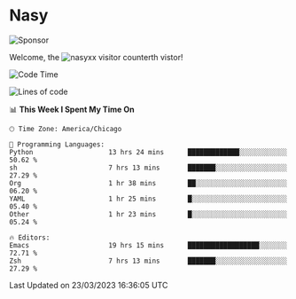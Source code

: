 # Nasy

<!--
<p align="center">
<img height="200" src="https://github-readme-stats.vercel.app/api?username=nasyxx&count_private=true&show_icons=true&theme=dracula&include_all_commits=true"/>
<img height="200" src="https://github-readme-stats.vercel.app/api/top-langs/?username=nasyxx&theme=dracula&hide=html,jupyter+notebook&count_private=true&show_icons=true"/>
</p>

  
----------------
-->

![Sponsor](https://img.shields.io/static/v1.svg?label=Sponsor&message=%E2%9D%A4&logo=GitHub&style=flat&color=pink)
 
Welcome, the ![nasyxx visitor counter](https://count.getloli.com/get/@nasyxx?theme=rule34)th vistor!
 
<!--START_SECTION:waka-->
![Code Time](http://img.shields.io/badge/Code%20Time-3%2C305%20hrs%2037%20mins-blue)

![Lines of code](https://img.shields.io/badge/From%20Hello%20World%20I%27ve%20Written-6.2%20million%20lines%20of%20code-blue)

📊 **This Week I Spent My Time On** 

```text
🕑︎ Time Zone: America/Chicago

💬 Programming Languages: 
Python                   13 hrs 24 mins      █████████████░░░░░░░░░░░░   50.62 % 
sh                       7 hrs 13 mins       ███████░░░░░░░░░░░░░░░░░░   27.29 % 
Org                      1 hr 38 mins        ██░░░░░░░░░░░░░░░░░░░░░░░   06.20 % 
YAML                     1 hr 25 mins        █░░░░░░░░░░░░░░░░░░░░░░░░   05.40 % 
Other                    1 hr 23 mins        █░░░░░░░░░░░░░░░░░░░░░░░░   05.24 % 

🔥 Editors: 
Emacs                    19 hrs 15 mins      ██████████████████░░░░░░░   72.71 % 
Zsh                      7 hrs 13 mins       ███████░░░░░░░░░░░░░░░░░░   27.29 % 
```


 Last Updated on 23/03/2023 16:36:05 UTC
<!--END_SECTION:waka-->

<!-- ![visitors](https://visitor-badge.laobi.icu/badge?page_id=nasyxx.nasyxx) -->
